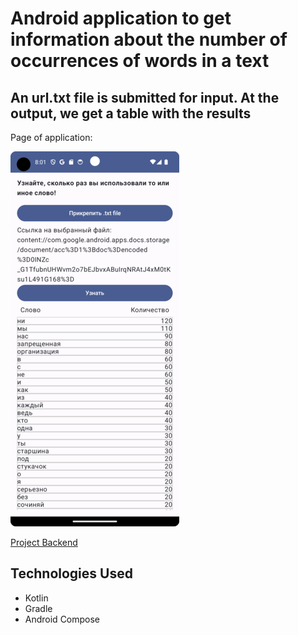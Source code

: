 # Android application to get information about the number of occurrences of words in a text

## An url.txt file is submitted for input. At the output, we get a table with the results

Page of application:

![app_view.png](app_view.png)

[Project Backend](https://github.com/MarinaSenoshenko/WordNumberCounter/tree/main/backend)

## Technologies Used
* Kotlin
* Gradle
* Android Compose
